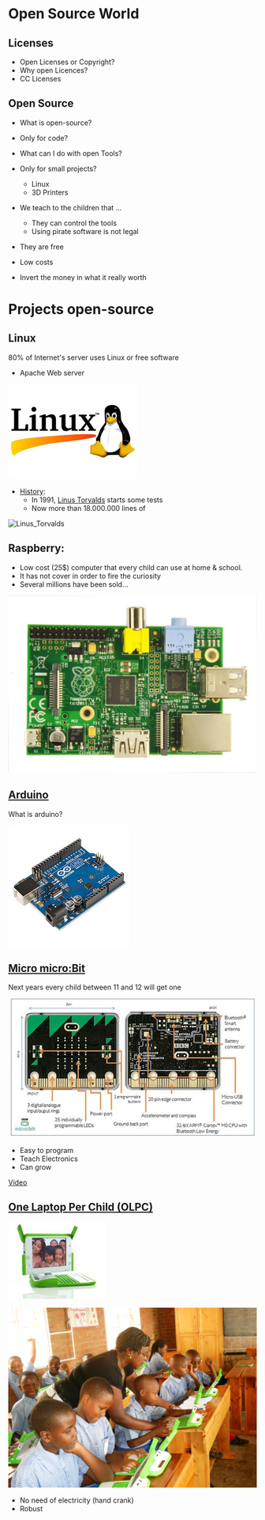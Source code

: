 # Open Source World


## Licenses

* Open Licenses or Copyright?
* Why open Licences?
* CC Licenses

## Open Source

  * What is open-source?
  * Only for code?
  * What can I do with open Tools?
  * Only for small projects?
	  * Linux
    * 3D Printers

  * We teach to the children  that ...
      * They can control the tools
      * Using pirate software is not legal


  * They are free
  * Low costs
  * Invert the money in what it really worth



# Projects open-source

## Linux

80% of Internet's server uses Linux or free software

* Apache Web server

![linux](./images/linux.jpg)

* [History](https://en.wikipedia.org/wiki/History_of_Linux):
  * In 1991, [Linus Torvalds](https://en.wikipedia.org/wiki/Linus_Torvalds) starts some tests
  * Now more than 18.000.000 lines of

![Linus_Torvalds](https://upload.wikimedia.org/wikipedia/commons/thumb/6/69/Linus_Torvalds.jpeg/330px-Linus_Torvalds.jpeg)



## Raspberry:

  * Low cost (25$) computer that every child can use at home & school.
  * It has not cover in order to fire the curiosity
  * Several millions have been sold...

![rasp](./images/ModeloB.jpg)

## [Arduino](http://arduino.cc)

What is arduino?

![arduino](./images/arduino.jpg)

## [Micro micro:Bit](http://www.eldiario.es/turing/BBC_micro-bit-utilizaran-escolares-Reino-Unido_0_411209780.html)

Next years every child between 11 and 12 will get one

![microbit](./images/bbcmicrobit.jpg)

* Easy to program
* Teach Electronics
* Can grow

[Vídeo](https://www.youtube.com/watch?time_continue=6&v=Wuza5WXiMkc)

## [One Laptop Per Child (OLPC)](http://one.laptop.org/)

![aulaOLPC](./images/olpc.jpg)

![OLPC_classroom_teaching.JPG](./images/OLPC_classroom_teaching.JPG)

* No need of electricity (hand crank)
* Robust
